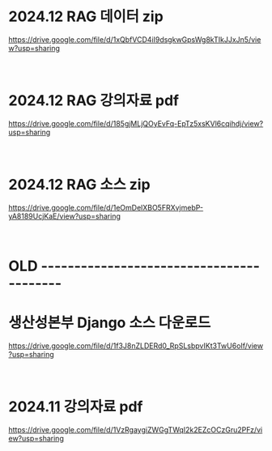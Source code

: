 # 2024.12 RAG 데이터 zip

https://drive.google.com/file/d/1xQbfVCD4iI9dsgkwGpsWg8kTIkJJxJn5/view?usp=sharing
<br /><br /><br />


# 2024.12 RAG 강의자료 pdf

https://drive.google.com/file/d/185gjMLjQOyEvFq-EpTz5xsKVl6cqihdj/view?usp=sharing
<br /><br /><br />

# 2024.12 RAG 소스 zip

https://drive.google.com/file/d/1eOmDelXBO5FRXvjmebP-yA8189UcjKaE/view?usp=sharing
<br /><br /><br />


# OLD -----------------------------------------

# 생산성본부 Django 소스 다운로드

https://drive.google.com/file/d/1f3J8nZLDERd0_RpSLsbpvIKt3TwU6oIf/view?usp=sharing
<br /><br /><br />

# 2024.11 강의자료 pdf

https://drive.google.com/file/d/1VzRgaygiZWGgTWqI2k2EZcOCzGru2PFz/view?usp=sharing
<br /><br /><br />
